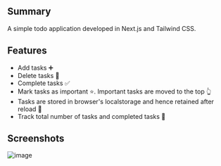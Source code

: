 ## Summary

A simple todo application developed in Next.js and Tailwind CSS.

## Features

- Add tasks ➕
- Delete tasks 🚮
- Complete tasks ✅
- Mark tasks as important ⭐. Important tasks are moved to the top 👆
- Tasks are stored in browser's localstorage and hence retained after reload 🔄
- Track total number of tasks and completed tasks 🔢

## Screenshots

![image](https://github.com/user-attachments/assets/cfb5c4e8-3ddd-43be-8270-25724780e405)
